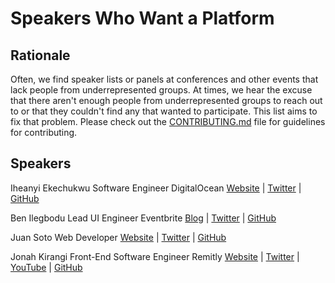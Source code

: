 # Speakers Who Want a Platform

## Rationale
Often, we find speaker lists or panels at conferences and other events that lack
people from underrepresented groups. At times, we hear the excuse that there
aren't enough people from underrepresented groups to reach out to or that they
couldn't find any that wanted to participate.  This list aims to fix that
problem. Please check out the [CONTRIBUTING.md](.github/CONTRIBUTING.md) file for guidelines for
contributing.

## Speakers

Iheanyi Ekechukwu
Software Engineer
DigitalOcean
[Website](http://iheanyi.com) | [Twitter](https://twitter.com/kwuchu) |
[GitHub](https://github.com/iheanyi)

Ben Ilegbodu
Lead UI Engineer
Eventbrite
[Blog](http://www.benmvp.com) | [Twitter](https://twitter.com/benmvp) |
[GitHub](https://github.com/benmvp)

Juan Soto
Web Developer
[Website](http://juansoto.me) | [Twitter](https://twitter.com/_hooan) |
[GitHub](https://github.com/sotojuan)

Jonah Kirangi
Front-End Software Engineer
Remitly
[Website](http://www.jonahkirangi.com) | [Twitter](https://twitter.com/jonahkirangi) | [YouTube](https://www.youtube.com/user/jonahkirangi) | [GitHub](https://github.com/jonahkirangi)
